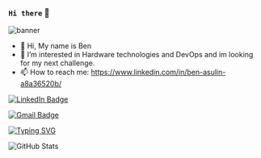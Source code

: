 ### `Hi there` 👋
![banner](https://user-images.githubusercontent.com/65775948/178121332-5598ad12-b184-4468-812a-4e50239fb46e.png)


- 👋 Hi, My name is Ben
- 👀 I’m interested in Hardware technologies and DevOps and im looking for my next challenge.
- 📫 How to reach me: https://www.linkedin.com/in/ben-asulin-a8a36520b/

<a target="_blank" href="https://www.linkedin.com/in/ben-asulin-a8a36520b/" ><img src="https://img.shields.io/badge/-Ben%20Asulin-blue?style=flat-square&logo=Linkedin&logoColor=white" alt="LinkedIn Badge"></a>

[![Gmail Badge](https://img.shields.io/badge/-benben95939@gmail.com-c14438?style=flat-square&logo=Gmail&logoColor=white&link=mailto:benben95939@gmail.com)](mailto:benben95939@gmail.com)



[![Typing SVG](https://readme-typing-svg.herokuapp.com?duration=3000&center=true&width=450&lines=Welcome+to+my+Github+Page!;I'm+Ben+Asulin+:D)](https://git.io/typing-svg)



![GitHub Stats](https://github-readme-stats.vercel.app/api?username=bentest12&theme=radical)
